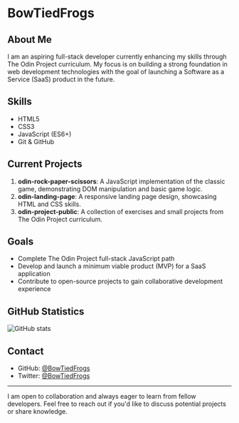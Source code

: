 # BowTiedFrogs

## About Me
I am an aspiring full-stack developer currently enhancing my skills through The Odin Project curriculum. My focus is on building a strong foundation in web development technologies with the goal of launching a Software as a Service (SaaS) product in the future.

## Skills
- HTML5
- CSS3
- JavaScript (ES6+)
- Git & GitHub

## Current Projects
1. **odin-rock-paper-scissors**: A JavaScript implementation of the classic game, demonstrating DOM manipulation and basic game logic.
2. **odin-landing-page**: A responsive landing page design, showcasing HTML and CSS skills.
3. **odin-project-public**: A collection of exercises and small projects from The Odin Project curriculum.

## Goals
- Complete The Odin Project full-stack JavaScript path
- Develop and launch a minimum viable product (MVP) for a SaaS application
- Contribute to open-source projects to gain collaborative development experience

## GitHub Statistics
![GitHub stats](https://github-readme-stats.vercel.app/api?username=BowTiedFrogs&show_icons=true&theme=default)

## Contact
- GitHub: [@BowTiedFrogs](https://github.com/BowTiedFrogs)
- Twitter: [@BowTiedFrogs](https://twitter.com/BowTiedFrogs)

---

I am open to collaboration and always eager to learn from fellow developers. Feel free to reach out if you'd like to discuss potential projects or share knowledge.
